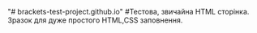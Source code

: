 "# brackets-test-project.github.io" 
#Тестова, звичайна HTML сторінка. Зразок для дуже простого HTML,CSS заповнення. 
